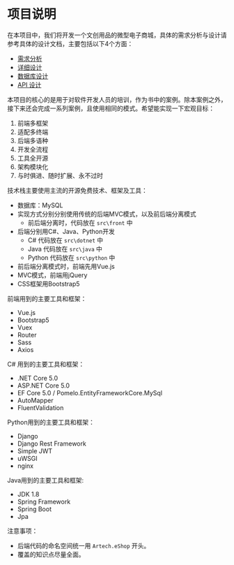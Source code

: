 # 项目说明

在本项目中，我们将开发一个文创用品的微型电子商城，具体的需求分析与设计请参考具体的设计文档，主要包括以下4个方面：

- [需求分析](01-需求分析.md)
- [详细设计](02-详细设计.md)
- [数据库设计](03-数据库设计.md)
- [API 设计](04-API设计.md)

本项目的核心的是用于对软件开发人员的培训，作为书中的案例。除本案例之外，接下来还会完成一系列案例，且使用相同的模式。希望能实现一下宏观目标：

1. 前端多框架
2. 适配多终端
3. 后端多语种
4. 开发全流程
5. 工具全开源
6. 架构模块化
7. 与时俱进、随时扩展、永不过时

技术栈主要使用主流的开源免费技术、框架及工具：

- 数据库：MySQL
- 实现方式分别分别使用传统的后端MVC模式，以及前后端分离模式
  - 前后端分离时，代码放在 `src\front` 中
- 后端分别用C#、Java、Python开发
  - C# 代码放在 `src\dotnet` 中
  - Java 代码放在 `src\java` 中
  - Python 代码放在 `src\python` 中
- 前后端分离模式时，前端先用Vue.js
- MVC模式，前端用jQuery
- CSS框架用Bootstrap5

前端用到的主要工具和框架：

- Vue.js
- Bootstrap5
- Vuex
- Router
- Sass
- Axios

C# 用到的主要工具和框架：

- .NET Core 5.0
- ASP.NET Core 5.0
- EF Core 5.0 / Pomelo.EntityFrameworkCore.MySql
- AutoMapper
- FluentValidation

Python用到的主要工具和框架：

- Django
- Django Rest Framework
- Simple JWT
- uWSGI
- nginx

Java用到的主要工具和框架:

- JDK 1.8
- Spring Framework
- Spring Boot
- Jpa

注意事项：

- 后端代码的命名空间统一用 `Artech.eShop` 开头。
- 覆盖的知识点尽量全面。

